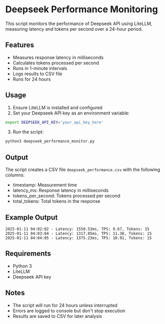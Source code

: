 # Deepseek Performance Monitoring

This script monitors the performance of Deepseek API using LiteLLM, measuring latency and tokens per second over a 24-hour period.

## Features
- Measures response latency in milliseconds
- Calculates tokens processed per second
- Runs in 1-minute intervals
- Logs results to CSV file
- Runs for 24 hours

## Usage

1. Ensure LiteLLM is installed and configured
2. Set your Deepseek API key as an environment variable:
```bash
export DEEPSEEK_API_KEY='your_api_key_here'
```

3. Run the script:
```bash
python3 deepseek_performance_monitor.py
```

## Output

The script creates a CSV file `deepseek_performance.csv` with the following columns:
- timestamp: Measurement time
- latency_ms: Response latency in milliseconds
- tokens_per_second: Tokens processed per second
- total_tokens: Total tokens in the response

## Example Output
```
2025-01-11 04:02:02 - Latency: 1550.53ms, TPS: 9.67, Tokens: 15
2025-01-11 04:03:04 - Latency: 1317.85ms, TPS: 11.38, Tokens: 15
2025-01-11 04:04:05 - Latency: 1375.23ms, TPS: 10.91, Tokens: 15
```

## Requirements
- Python 3
- LiteLLM
- Deepseek API key

## Notes
- The script will run for 24 hours unless interrupted
- Errors are logged to console but don't stop execution
- Results are saved to CSV for later analysis

